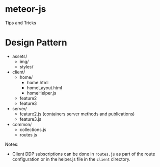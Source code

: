 # meteor-js

Tips and Tricks

# Design Pattern

- assets/
  - img/
  - styles/
- client/
  - home/
    - home.html
    - homeLayout.html
    - homeHelper.js
  - feature2
  - feature3
- server/
  - feature2.js (containers server methods and publications)
  - feature3.js
- common/
  - collections.js
  - routes.js  

Notes:
- Client DDP subscriptions can be done in `routes.js` as part of the route configuration or in the helper.js file in the `client` directory.
